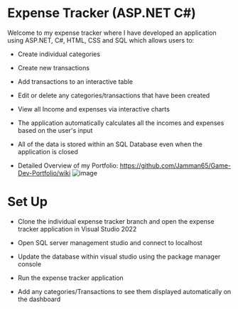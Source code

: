 # Expense Tracker (ASP.NET C#)
Welcome to my expense tracker where I have developed an application using ASP.NET, C#, HTML, CSS and SQL which allows users to:


* Create individual categories

* Create new transactions
  
* Add transactions to an interactive table
  
* Edit or delete any categories/transactions that have been created
  
* View all Income and expenses via interactive charts
  
* The application automatically calculates all the incomes and expenses based on the user's input
  
* All of the data is stored within an SQL Database even when the application is closed







* Detailed Overview of my Portfolio: https://github.com/Jamman65/Game-Dev-Portfolio/wiki
![image](https://github.com/Jamman65/Game-Dev-Portfolio/assets/71873396/59b3658e-cb19-40c2-95d2-a6bbd8e5114e)

# Set Up

* Clone the individual expense tracker branch and open the expense tracker application in Visual Studio 2022

* Open SQL server management studio and connect to localhost

* Update the database within visual studio using the package manager console

* Run the expense tracker application

* Add any categories/Transactions to see them displayed automatically on the dashboard 

